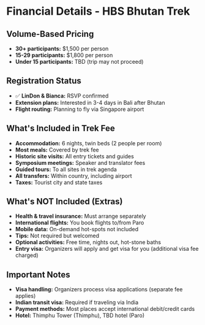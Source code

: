 # Financial Details - HBS Bhutan Trek

## Volume-Based Pricing
- **30+ participants:** $1,500 per person
- **15-29 participants:** $1,800 per person  
- **Under 15 participants:** TBD (trip may not proceed)

## Registration Status
- ✅ **LinDon & Bianca:** RSVP confirmed
- **Extension plans:** Interested in 3-4 days in Bali after Bhutan
- **Flight routing:** Planning to fly via Singapore airport

## What's Included in Trek Fee
- **Accommodation:** 6 nights, twin beds (2 people per room)
- **Most meals:** Covered by trek fee
- **Historic site visits:** All entry tickets and guides
- **Symposium meetings:** Speaker and translator fees
- **Guided tours:** To all sites in trek agenda
- **All transfers:** Within country, including airport
- **Taxes:** Tourist city and state taxes

## What's NOT Included (Extras)
- **Health & travel insurance:** Must arrange separately
- **International flights:** You book flights to/from Paro
- **Mobile data:** On-demand hot-spots not included
- **Tips:** Not required but welcomed
- **Optional activities:** Free time, nights out, hot-stone baths
- **Entry visa:** Organizers will apply and get visa for you (additional visa fee charged)

## Important Notes
- **Visa handling:** Organizers process visa applications (separate fee applies)
- **Indian transit visa:** Required if traveling via India
- **Payment methods:** Most places accept international debit/credit cards
- **Hotel:** Thimphu Tower (Thimphu), TBD hotel (Paro)